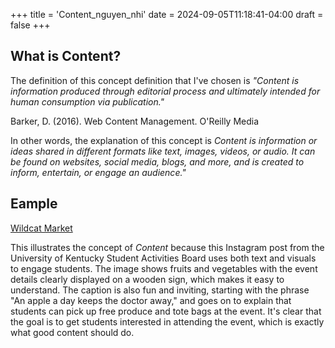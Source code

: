 +++
title = 'Content_nguyen_nhi'
date = 2024-09-05T11:18:41-04:00
draft = false
+++
## What is Content?

The definition of this concept definition that I've chosen is *"Content is information produced through editorial process and ultimately intended for human consumption via publication."*

Barker, D. (2016). Web Content Management. O'Reilly Media

In other words, the explanation of this concept is *Content is information or ideas shared in different formats like text, images, videos, or audio. It can be found on websites, social media, blogs, and more, and is created to inform, entertain, or engage an audience."*

## Eample
[Wildcat Market](https://www.instagram.com/p/C_hCiHePi_R/?utm_source=ig_web_copy_link)

This illustrates the concept of *Content* because this Instagram post from the University of Kentucky Student Activities Board uses both text and visuals to engage students. The image shows fruits and vegetables with the event details clearly displayed on a wooden sign, which makes it easy to understand. The caption is also fun and inviting, starting with the phrase "An apple a day keeps the doctor away," and goes on to explain that students can pick up free produce and tote bags at the event. It's clear that the goal is to get students interested in attending the event, which is exactly what good content should do.